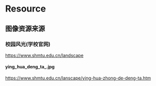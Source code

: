 # Resource

## 图像资源来源

### 校园风光(学校官网)

https://www.shmtu.edu.cn/landscape

#### ying_hua_deng_ta_.jpg

https://www.shmtu.edu.cn/lanscape/ying-hua-zhong-de-deng-ta.htm
